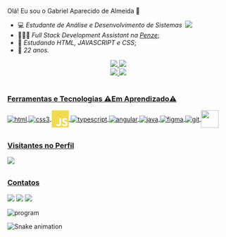 Olá! Eu sou o Gabriel Aparecido de Almeida 👋 

<img align='right' src="https://i.gifer.com/origin/2b/2b047e4d200321cef2a506baa878f457.gif" width="100">

 - 💻 *Estudante de Análise e Desenvolvimento de Sistemas* 
 - 👩🏿‍💻 *Full Stack Development Assistant na <a href="https://www.penze.com.br/" target="_blank">Penze</a>*;
 - 📘 *Estudando HTML, JAVASCRIPT e CSS*; 
 - 🌚 *22 anos.*
 
<div align="center">
 <a href="https://github.com/gabriel1999ap">
 <img height="180em" src="https://github-readme-stats.vercel.app/api?username=gabriel1999ap&show_icons=true&theme=dracula&include_all_commits=true&count_private=true"/>
<img height="180em" src="https://github-readme-stats.vercel.app/api/top-langs/?username=gabriel1999ap&layout=compact&langs_count=7&theme=dracula"/>
  
</div>
 
  <div align="center">
   <a href="https://github.com/gabriel1999ap">
  <img height="180em" src="https://github-readme-stats.vercel.app/api?username=gabriel1999ap&show_icons=true&theme=highcontrast&include_all_commits=true&count_private=true">
  <img height="180em" src="https://github-readme-stats.vercel.app/api/top-langs/?username=gabriel1999ap&&layout=compact&hide=shell&theme=highcontrast">

  </div>
 

  <div style="display: inline_block"><br>
   
  ### Ferramentas e Tecnologias ⚠️Em Aprendizado⚠️
   
  <img align = "center" src="https://cdn.jsdelivr.net/gh/devicons/devicon/icons/html5/html5-original.svg" alt="html" height="40" width="40"/> 
  <img align = "center" src="https://cdn.jsdelivr.net/gh/devicons/devicon/icons/css3/css3-original.svg" alt="css3" height="40" width="40"/>
   <img align = "center" src="https://raw.githubusercontent.com/devicons/devicon/master/icons/javascript/javascript-plain.svg" alt="javascript" height="40" width="40"/>
  <img align = "center" src="https://cdn.jsdelivr.net/gh/devicons/devicon/icons/typescript/typescript-original.svg" alt="typescript" height="40" width="40"/> 
  <img align = "center" src="https://cdn.jsdelivr.net/gh/devicons/devicon/icons/angularjs/angularjs-original.svg" alt="angular" height="40" width="40"/>
   <img align = "center" src="https://cdn.jsdelivr.net/gh/devicons/devicon/icons/java/java-original.svg" alt="java" height="40" width="40"/>
   <img align = "center" src="https://cdn.jsdelivr.net/gh/devicons/devicon/icons/figma/figma-original.svg" alt="figma" height="40" width="40"/>
   <img align = "center" src="https://cdn.jsdelivr.net/gh/devicons/devicon/icons/git/git-original.svg" alt="git" height="40" width="40"/>
   <img align = "center" src="https://cdn.jsdelivr.net/gh/devicons/devicon/icons/react/react-original.svg" height="40" width="40"/> 
      
</div>  
 
 
  ##          
   
  ### Visitantes no Perfil
 <img align="relative" src="https://profile-counter.glitch.me/gabriel1999ap/count.svg" > 
  

  
 ##
  ### Contatos
 <div>
  
<a href="https://www.instagram.com/gabri.ap/" target="_blank"><img src="https://img.shields.io/badge/-Instagram-%23E4405F?style=for-the-badge&logo=instagram&logoColor=white" target="_blank"></a>
<a href="https://www.linkedin.com/in/gabriel-almeida-9453b3197/" target="_blank"><img src="https://img.shields.io/badge/-LinkedIn-%230077B5?style=for-the-badge&logo=linkedin&logoColor=white" target="_blank"></a>
 <a href="https://api.whatsapp.com/send?phone=5518996198273" target="blank"><img src="https://img.shields.io/badge/WhatsApp-25D366?style=for-the-badge&logo=whatsapp&logoColor=white" target="_blank"></a> 
</div>
   
 <div><img alt="program" width="200" src="https://i.imgur.com/W9JAcV9.gif"></div>
 
 
 ![Snake animation](https://github.com/gabriel1999ap/gabriel1999ap/blob/output/github-contribution-grid-snake.svg)
